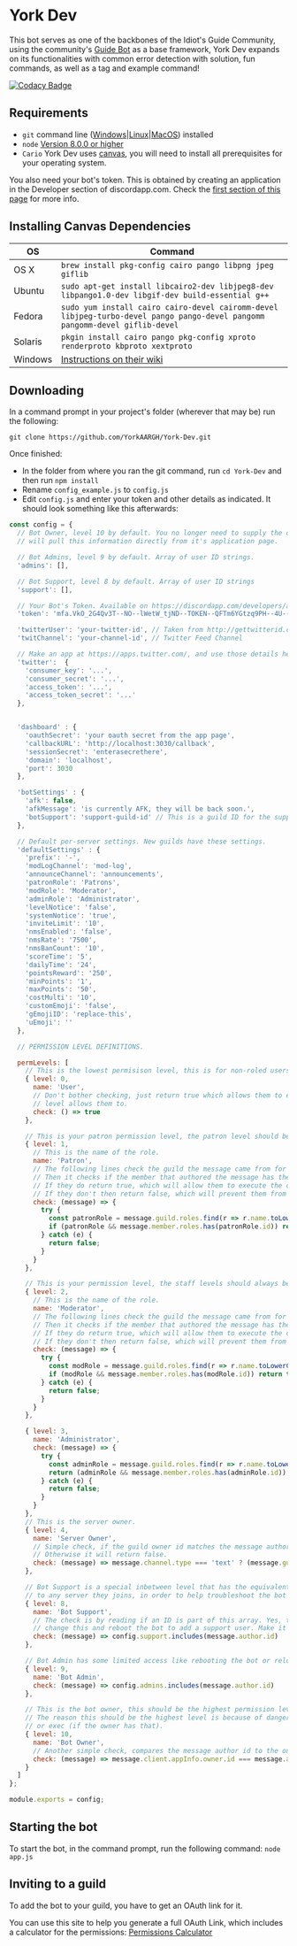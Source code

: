 # York Dev

This bot serves as one of the backbones of the Idiot's Guide Community, using the community's [Guide Bot](https://github.com/An-Idiots-Guide/guidebot) as a base framework, York Dev expands on its functionalities with common error detection with solution, fun commands, as well as a tag and example command!

[![Codacy Badge](https://api.codacy.com/project/badge/Grade/aecd644228534158bbdcc94064b3da75)](https://www.codacy.com/app/YorkAARGH/York-Dev?utm_source=github.com&amp;utm_medium=referral&amp;utm_content=YorkAARGH/York-Dev&amp;utm_campaign=Badge_Grade)

## Requirements

- `git` command line ([Windows](https://git-scm.com/download/win)|[Linux](https://git-scm.com/book/en/v2/Getting-Started-Installing-Git)|[MacOS](https://git-scm.com/download/mac)) installed
- `node` [Version 8.0.0 or higher](https://nodejs.org)
- `Cario` York Dev uses [canvas](https://www.npmjs.com/package/canvas), you will need to install all prerequisites for your operating system.

You also need your bot's token. This is obtained by creating an application in
the Developer section of discordapp.com. Check the [first section of this page](https://anidiots.guide/getting-started/the-long-version.html)
for more info.

## Installing Canvas Dependencies

OS | Command
----- | -----
OS X | `brew install pkg-config cairo pango libpng jpeg giflib`
Ubuntu | `sudo apt-get install libcairo2-dev libjpeg8-dev libpango1.0-dev libgif-dev build-essential g++`
Fedora | `sudo yum install cairo cairo-devel cairomm-devel libjpeg-turbo-devel pango pango-devel pangomm pangomm-devel giflib-devel`
Solaris | `pkgin install cairo pango pkg-config xproto renderproto kbproto xextproto`
Windows | [Instructions on their wiki](https://github.com/Automattic/node-canvas/wiki/Installation---Windows)

## Downloading

In a command prompt in your project's folder (wherever that may be) run the following:

`git clone https://github.com/YorkAARGH/York-Dev.git`

Once finished:

- In the folder from where you ran the git command, run `cd York-Dev` and then run `npm install`
- Rename `config_example.js` to `config.js`
- Edit `config.js` and enter your token and other details as indicated. It should look something like this afterwards:

```js
const config = {
  // Bot Owner, level 10 by default. You no longer need to supply the owner ID, as the bot
  // will pull this information directly from it's application page.

  // Bot Admins, level 9 by default. Array of user ID strings.
  'admins': [],

  // Bot Support, level 8 by default. Array of user ID strings
  'support': [],

  // Your Bot's Token. Available on https://discordapp.com/developers/applications/me
  'token': 'mfa.VkO_2G4Qv3T--NO--lWetW_tjND--TOKEN--QFTm6YGtzq9PH--4U--tG0',

  'twitterUser': 'your-twitter-id', // Taken from http://gettwitterid.com/
  'twitChannel': 'your-channel-id', // Twitter Feed Channel

  // Make an app at https://apps.twitter.com/, and use those details here.
  'twitter':  {
    'consumer_key': '...',
    'consumer_secret': '...',
    'access_token': '...',
    'access_token_secret': '...'
  },


  'dashboard' : {
    'oauthSecret': 'your oauth secret from the app page',
    'callbackURL': 'http://localhost:3030/callback',
    'sessionSecret': 'enterasecrethere',
    'domain': 'localhost',
    'port': 3030
  },

  'botSettings' : {
    'afk': false,
    'afkMessage': 'is currently AFK, they will be back soon.',
    'botSupport': 'support-guild-id' // This is a guild ID for the support functionality.
  },

  // Default per-server settings. New guilds have these settings. 
  'defaultSettings' : {
    'prefix': '-',
    'modLogChannel': 'mod-log',
    'announceChannel': 'announcements',
    'patronRole': 'Patrons',
    'modRole': 'Moderator',
    'adminRole': 'Administrator',
    'levelNotice': 'false',
    'systemNotice': 'true',
    'inviteLimit': '10',
    'nmsEnabled': 'false',
    'nmsRate': '7500',
    'nmsBanCount': '10',
    'scoreTime': '5',
    'dailyTime': '24',
    'pointsReward': '250',
    'minPoints': '1',
    'maxPoints': '50',
    'costMulti': '10',
    'customEmoji': 'false',
    'gEmojiID': 'replace-this',
    'uEmoji': ''
  },

  // PERMISSION LEVEL DEFINITIONS.

  permLevels: [
    // This is the lowest permisison level, this is for non-roled users.
    { level: 0,
      name: 'User', 
      // Don't bother checking, just return true which allows them to execute any command their
      // level allows them to.
      check: () => true
    },

    // This is your patron permission level, the patron level should be below the staff roles.
    { level: 1,
      // This is the name of the role.
      name: 'Patron',
      // The following lines check the guild the message came from for the roles.
      // Then it checks if the member that authored the message has the role.
      // If they do return true, which will allow them to execute the command in question.
      // If they don't then return false, which will prevent them from executing the command.
      check: (message) => {
        try {
          const patronRole = message.guild.roles.find(r => r.name.toLowerCase() === message.settings.patronRole.toLowerCase());
          if (patronRole && message.member.roles.has(patronRole.id)) return true;
        } catch (e) {
          return false;
        }
      }
    },

    // This is your permission level, the staff levels should always be above the rest of the roles.
    { level: 2,
      // This is the name of the role.
      name: 'Moderator',
      // The following lines check the guild the message came from for the roles.
      // Then it checks if the member that authored the message has the role.
      // If they do return true, which will allow them to execute the command in question.
      // If they don't then return false, which will prevent them from executing the command.
      check: (message) => {
        try {
          const modRole = message.guild.roles.find(r => r.name.toLowerCase() === message.settings.modRole.toLowerCase());
          if (modRole && message.member.roles.has(modRole.id)) return true;
        } catch (e) {
          return false;
        }
      }
    },

    { level: 3,
      name: 'Administrator', 
      check: (message) => {
        try {
          const adminRole = message.guild.roles.find(r => r.name.toLowerCase() === message.settings.adminRole.toLowerCase());
          return (adminRole && message.member.roles.has(adminRole.id));
        } catch (e) {
          return false;
        }
      }
    },
    // This is the server owner.
    { level: 4,
      name: 'Server Owner', 
      // Simple check, if the guild owner id matches the message author's ID, then it will return true.
      // Otherwise it will return false.
      check: (message) => message.channel.type === 'text' ? (message.guild.owner.user.id === message.author.id ? true : false) : false
    },

    // Bot Support is a special inbetween level that has the equivalent of server owner access
    // to any server they joins, in order to help troubleshoot the bot on behalf of owners.
    { level: 8,
      name: 'Bot Support',
      // The check is by reading if an ID is part of this array. Yes, this means you need to
      // change this and reboot the bot to add a support user. Make it better yourself!
      check: (message) => config.support.includes(message.author.id)
    },

    // Bot Admin has some limited access like rebooting the bot or reloading commands.
    { level: 9,
      name: 'Bot Admin',
      check: (message) => config.admins.includes(message.author.id)
    },

    // This is the bot owner, this should be the highest permission level available.
    // The reason this should be the highest level is because of dangerous commands such as eval
    // or exec (if the owner has that).
    { level: 10,
      name: 'Bot Owner', 
      // Another simple check, compares the message author id to the one stored in the config file.
      check: (message) => message.client.appInfo.owner.id === message.author.id
    }
  ]
};

module.exports = config;
```

## Starting the bot

To start the bot, in the command prompt, run the following command:
`node app.js`

## Inviting to a guild

To add the bot to your guild, you have to get an OAuth link for it.

You can use this site to help you generate a full OAuth Link, which includes a calculator for the permissions:
[Permissions Calculator](https://finitereality.github.io/permissions-calculator/?v=0)
